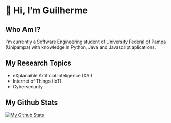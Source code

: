 # 👋 Hi, I’m Guilherme

## Who Am I?
I'm currently a Software Engineering student of University Federal of Pampa (Unipampa) with knowledge in Python, Java and Javascript aplications.

## My Research Topics

- eXplanaible Artificial Inteligence (XAI)
- Internet of Things (IoT)
- Cybersecurity

## My Github Stats

[![My Github Stats](https://github-readme-stats.vercel.app/api?username=doffyGC)](https://github.com/anuraghazra/github-readme-stats)


<!---
doffyGC/doffyGC is a ✨ special ✨ repository because its `README.md` (this file) appears on your GitHub profile.
You can click the Preview link to take a look at your changes.
--->
